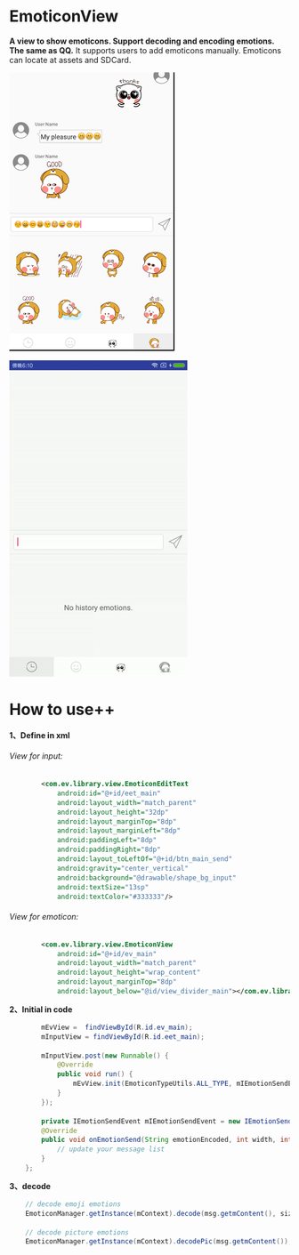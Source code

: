 # EmoticonView
**A view to show emoticons. Support decoding and encoding emotions. The same as QQ.**
It supports users to add emoticons manually. Emoticons can locate at assets and SDCard. 

![image](/screenshot/Screenshot_emoticonview_small.png)


![image](/screenshot/Screenshot_emoticonview_small.gif)

# How to use++
**1、Define in xml**

###### View for input:

```xml
        <com.ev.library.view.EmoticonEditText
            android:id="@+id/eet_main"
            android:layout_width="match_parent"
            android:layout_height="32dp"
            android:layout_marginTop="8dp"
            android:layout_marginLeft="8dp"
            android:paddingLeft="8dp"
            android:paddingRight="8dp"
            android:layout_toLeftOf="@+id/btn_main_send"
            android:gravity="center_vertical"
            android:background="@drawable/shape_bg_input"
            android:textSize="13sp"
            android:textColor="#333333"/>
```

###### View for emoticon:
```xml
        <com.ev.library.view.EmoticonView
            android:id="@+id/ev_main"
            android:layout_width="match_parent"
            android:layout_height="wrap_content"
            android:layout_marginTop="8dp"
            android:layout_below="@id/view_divider_main"></com.ev.library.view.EmoticonView>
```

**2、Initial in code**
```java
        mEvView =  findViewById(R.id.ev_main);
        mInputView = findViewById(R.id.eet_main);

        mInputView.post(new Runnable() {
            @Override
            public void run() {
                mEvView.init(EmoticonTypeUtils.ALL_TYPE, mIEmotionSendEvent, mInputView);
            }
        });
        
        private IEmotionSendEvent mIEmotionSendEvent = new IEmotionSendEvent() {
        @Override
        public void onEmotionSend(String emotionEncoded, int width, int height, long size) {
            // update your message list
        }
    };
```

**3、decode**
```java
    // decode emoji emotions
    EmoticonManager.getInstance(mContext).decode(msg.getmContent(), size, size));
    
    // decode picture emotions
    EmoticonManager.getInstance(mContext).decodePic(msg.getmContent());
```



